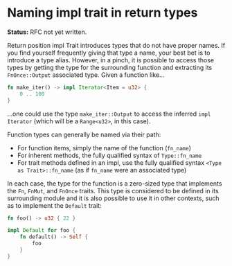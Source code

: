 # Naming impl trait in return types

**Status:** RFC not yet written.

Return position impl Trait introduces types that do not have proper names. If you find yourself frequently giving that type a name, your best bet is to introduce a type alias. However, in a pinch, it is possible to access those types by getting the type for the surrounding function and extracting its `FnOnce::Output` associated type. Given a function like...

```rust
fn make_iter() -> impl Iterator<Item = u32> {
    0 .. 100
}
```

...one could use the type `make_iter::Output` to access the inferred `impl Iterator` (which will be a `Range<u32>`, in this case).

Function types can generally be named via their path:

* For function items, simply the name of the function (`fn_name`)
* For inherent methods, the fully qualified syntax of `Type::fn_name`
* For trait methods defined in an impl, use the fully qualified syntax `<Type as Trait>::fn_name` (as if `fn_name` were an associated type)

In each case, the type for the function is a zero-sized type that implements the `Fn`, `FnMut`, and `FnOnce` traits. This type is considered to be defined in its surrounding module and it is also possible to use it in other contexts, such as to implement the `Default` trait:

```rust
fn foo() -> u32 { 22 }

impl Default for foo {
    fn default() -> Self {
        foo
    }
}
```